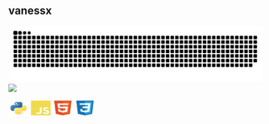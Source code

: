 ## vanessx
<picture>
<source media="(prefers-color-scheme: dark)" srcset="https://raw.githubusercontent.com/vanessx/vanessx/output/github-contribution-grid-snake-dark.svg">
<source media="(prefers-color-scheme: light)" srcset="https://raw.githubusercontent.com/vanessx/vanessx/output/github-contribution-grid-snake.svg">
<img alt="github contribution grid snake animation" src="https://raw.githubusercontent.com/vanessx/vanessx/output/github-contribution-grid-snake.svg">
</picture>


<a href="https://github.com/vanessx/convoychat">
  <img height=200 align="center" src="https://github-readme-stats.vercel.app/api/top-langs?username=vanessx&theme=dark&layout=compact&langs_count=8&card_width=320" />
</a>

<div style="display: inline_block"><br>
  <img align="center" alt="vanessx-Python" height="30" width="40" src="https://raw.githubusercontent.com/devicons/devicon/master/icons/python/python-original.svg">
  <img align="center" alt="vanessx-Js" height="30" width="40" src="https://raw.githubusercontent.com/devicons/devicon/master/icons/javascript/javascript-plain.svg">
  <img align="center" alt="vanessx-HTML" height="30" width="40" src="https://raw.githubusercontent.com/devicons/devicon/master/icons/html5/html5-original.svg">
  <img align="center" alt="vanessx-CSS" height="30" width="40" src="https://raw.githubusercontent.com/devicons/devicon/master/icons/css3/css3-original.svg">
